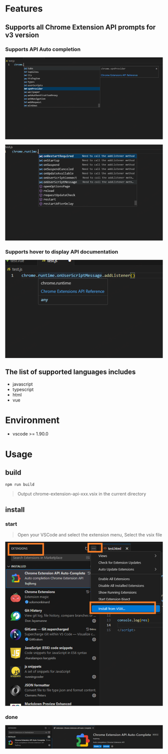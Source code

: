 # Features

## Supports all Chrome Extension API prompts for v3 version

### Supports API Auto completion

![prop](images/prop_prompt.png)

![api](images/api_prompt.png)

### Supports hover to display API documentation

![hover](images/api_hover.png)

## The list of supported languages includes
- javascript
- typescript
- html
- vue

# Environment

- vscode >= 1.90.0


# Usage

## build

```npm
npm run build
```

> Output chrome-extension-api-xxx.vsix in the current directory

## install

### start
> Open your VSCode and select the extension menu, Select the vsix file

![install](images/install.png)

### done
![installed](images/installed.png)
